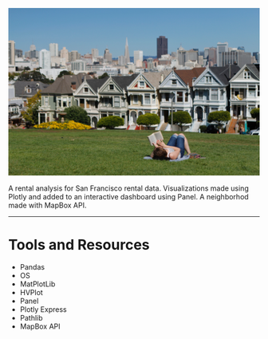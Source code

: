  ![San_Francisco](./Images/san-francisco-park-reading.jpg)

A rental analysis for San Francisco rental data. Visualizations made using Plotly and added to an interactive dashboard using Panel. A neighborhod made with MapBox API.

----

# Tools and Resources

+ Pandas &nbsp;
+ OS &nbsp;
+ MatPlotLib &nbsp;
+ HVPlot &nbsp;
+ Panel &nbsp;
+ Plotly Express &nbsp;
+ Pathlib &nbsp;
+ MapBox API &nbsp;


